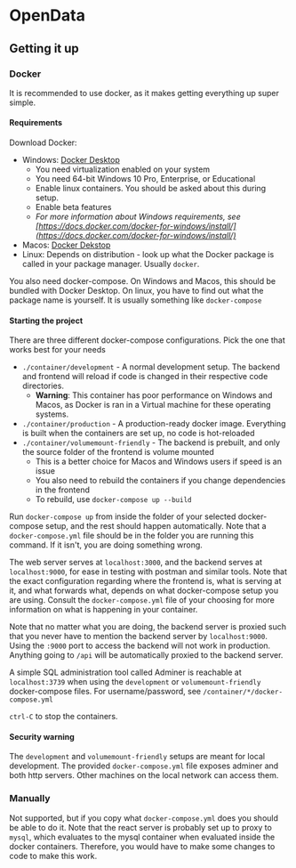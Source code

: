 # OpenData

## Getting it up

### Docker

It is recommended to use docker, as it makes getting everything up super simple.

#### Requirements

Download Docker:

 * Windows: [Docker Desktop](https://hub.docker.com/editions/community/docker-ce-desktop-windows)
   - You need virtualization enabled on your system
   - You need 64-bit Windows 10 Pro, Enterprise, or Educational
   - Enable linux containers. You should be asked about this during setup.
   - Enable beta features
   - _For more information about Windows requirements, see [https://docs.docker.com/docker-for-windows/install/](https://docs.docker.com/docker-for-windows/install/)_
 * Macos: [Docker Dekstop](https://hub.docker.com/editions/community/docker-ce-desktop-mac/)
 * Linux: Depends on distribution - look up what the Docker package is called in your package manager. Usually `docker`.

You also need docker-compose. On Windows and Macos, this should be bundled with Docker Desktop. On linux, you have to find out what the package name is yourself. It is usually something like `docker-compose`

#### Starting the project

There are three different docker-compose configurations. Pick the one that works best for your needs

 * `./container/development` - A normal development setup. The backend and frontend will reload if code is changed in their respective code directories.
   - **Warning**: This container has poor performance on Windows and Macos, as Docker is ran in a Virtual machine for these operating systems.
 * `./container/production` - A production-ready docker image. Everything is built when the containers are set up, no code is hot-reloaded
 * `./container/volumemount-friendly` - The backend is prebuilt, and only the source folder of the frontend is volume mounted
   - This is a better choice for Macos and Windows users if speed is an issue
   - You also need to rebuild the containers if you change dependencies in the frontend
   - To rebuild, use `docker-compose up --build`

Run `docker-compose up` from inside the folder of your selected docker-compose setup, and the rest should happen automatically. Note that a `docker-compose.yml` file should be in the folder you are running this command. If it isn't, you are doing something wrong.

The web server serves at `localhost:3000`, and the backend serves at `localhost:9000`, for ease in testing with postman and similar tools. Note that the exact configuration regarding where the frontend is, what is serving at it, and what forwards what, depends on what docker-compose setup you are using. Consult the `docker-compose.yml` file of your choosing for more information on what is happening in your container.

Note that no matter what you are doing, the backend server is proxied such that you never have to mention the backend server by `localhost:9000`. Using the `:9000` port to access the backend will not work in production. Anything going to `/api` will be automatically proxied to the backend server.

A simple SQL administration tool called Adminer is reachable at `localhost:3739` when using the `development` or `volumemount-friendly` docker-compose files. For username/password, see `/container/*/docker-compose.yml`

`ctrl-C` to stop the containers.

#### Security warning

The `development` and `volumemount-friendly` setups are meant for local development. The provided `docker-compose.yml` file exposes adminer and both http servers. Other machines on the local network can access them.

### Manually

Not supported, but if you copy what `docker-compose.yml` does you should be able to do it. Note that the react server is probably set up to proxy to `mysql`, which evaluates to the mysql container when evaluated inside the docker containers. Therefore, you would have to make some changes to code to make this work. 
